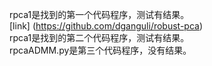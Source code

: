 rpca1是找到的第一个代码程序，测试有结果。<br>
[link]
(https://github.com/dganguli/robust-pca)<br>
rpca1是找到的第二个代码程序，测试有结果。<br>
rpcaADMM.py是第三个代码程序，没有结果。
